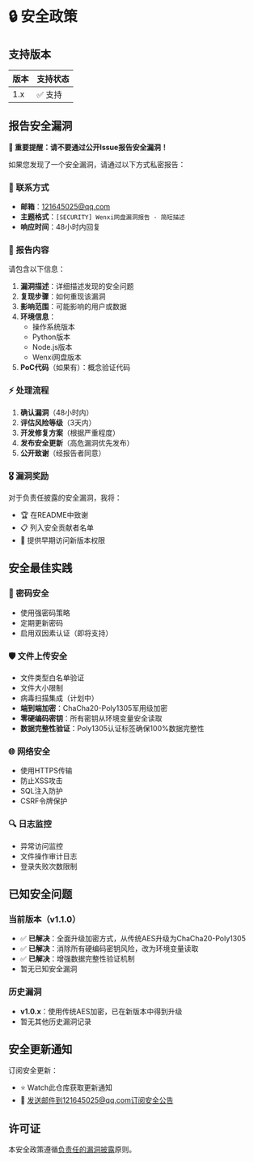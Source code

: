 # 🔒 安全政策

## 支持版本

| 版本 | 支持状态 |
|------|----------|
| 1.x  | ✅ 支持 |

## 报告安全漏洞

**🔴 重要提醒：请不要通过公开Issue报告安全漏洞！**

如果您发现了一个安全漏洞，请通过以下方式私密报告：

### 📧 联系方式
- **邮箱**：121645025@qq.com
- **主题格式**：`[SECURITY] Wenxi网盘漏洞报告 - 简短描述`
- **响应时间**：48小时内回复

### 📝 报告内容
请包含以下信息：
1. **漏洞描述**：详细描述发现的安全问题
2. **复现步骤**：如何重现该漏洞
3. **影响范围**：可能影响的用户或数据
4. **环境信息**：
   - 操作系统版本
   - Python版本
   - Node.js版本
   - Wenxi网盘版本
5. **PoC代码**（如果有）：概念验证代码

### ⚡ 处理流程
1. **确认漏洞**（48小时内）
2. **评估风险等级**（3天内）
3. **开发修复方案**（根据严重程度）
4. **发布安全更新**（高危漏洞优先发布）
5. **公开致谢**（经报告者同意）

### 🎖️ 漏洞奖励
对于负责任披露的安全漏洞，我将：
- 🏆 在README中致谢
- 📋 列入安全贡献者名单
- 💝 提供早期访问新版本权限

## 安全最佳实践

### 🔐 密码安全
- 使用强密码策略
- 定期更新密码
- 启用双因素认证（即将支持）

### 🛡️ 文件上传安全
- 文件类型白名单验证
- 文件大小限制
- 病毒扫描集成（计划中）
- **端到端加密**：ChaCha20-Poly1305军用级加密
- **零硬编码密钥**：所有密钥从环境变量安全读取
- **数据完整性验证**：Poly1305认证标签确保100%数据完整性

### 🌐 网络安全
- 使用HTTPS传输
- 防止XSS攻击
- SQL注入防护
- CSRF令牌保护

### 🔍 日志监控
- 异常访问监控
- 文件操作审计日志
- 登录失败次数限制

## 已知安全问题

### 当前版本（v1.1.0）
- ✅ **已解决**：全面升级加密方式，从传统AES升级为ChaCha20-Poly1305
- ✅ **已解决**：消除所有硬编码密钥风险，改为环境变量读取
- ✅ **已解决**：增强数据完整性验证机制
- 暂无已知安全漏洞

### 历史漏洞
- **v1.0.x**：使用传统AES加密，已在新版本中得到升级
- 暂无其他历史漏洞记录

## 安全更新通知

订阅安全更新：
- ⭐ Watch此仓库获取更新通知
- 📧 发送邮件到121645025@qq.com订阅安全公告

## 许可证

本安全政策遵循[负责任的漏洞披露](https://en.wikipedia.org/wiki/Responsible_disclosure)原则。